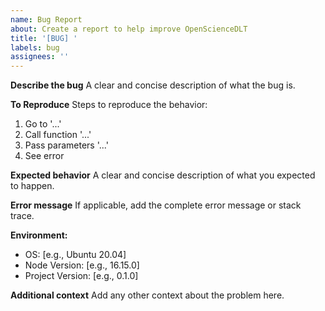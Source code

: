 ```yaml
---
name: Bug Report
about: Create a report to help improve OpenScienceDLT
title: '[BUG] '
labels: bug
assignees: ''
---
```


**Describe the bug**
A clear and concise description of what the bug is.

**To Reproduce**
Steps to reproduce the behavior:
1. Go to '...'
2. Call function '...'
3. Pass parameters '...'
4. See error

**Expected behavior**
A clear and concise description of what you expected to happen.

**Error message**
If applicable, add the complete error message or stack trace.

**Environment:**
 - OS: [e.g., Ubuntu 20.04]
 - Node Version: [e.g., 16.15.0]
 - Project Version: [e.g., 0.1.0]

**Additional context**
Add any other context about the problem here.
